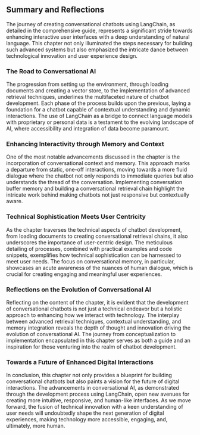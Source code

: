 ## Summary and Reflections

The journey of creating conversational chatbots using LangChain, as detailed in the comprehensive guide, represents a significant stride towards enhancing interactive user interfaces with a deep understanding of natural language. This chapter not only illuminated the steps necessary for building such advanced systems but also emphasized the intricate dance between technological innovation and user experience design.

### The Road to Conversational AI

The progression from setting up the environment, through loading documents and creating a vector store, to the implementation of advanced retrieval techniques, underlines the multifaceted nature of chatbot development. Each phase of the process builds upon the previous, laying a foundation for a chatbot capable of contextual understanding and dynamic interactions. The use of LangChain as a bridge to connect language models with proprietary or personal data is a testament to the evolving landscape of AI, where accessibility and integration of data become paramount.

### Enhancing Interactivity through Memory and Context

One of the most notable advancements discussed in the chapter is the incorporation of conversational context and memory. This approach marks a departure from static, one-off interactions, moving towards a more fluid dialogue where the chatbot not only responds to immediate queries but also understands the thread of the conversation. Implementing conversation buffer memory and building a conversational retrieval chain highlight the intricate work behind making chatbots not just responsive but contextually aware.

### Technical Sophistication Meets User Centricity

As the chapter traverses the technical aspects of chatbot development, from loading documents to creating conversational retrieval chains, it also underscores the importance of user-centric design. The meticulous detailing of processes, combined with practical examples and code snippets, exemplifies how technical sophistication can be harnessed to meet user needs. The focus on conversational memory, in particular, showcases an acute awareness of the nuances of human dialogue, which is crucial for creating engaging and meaningful user experiences.

### Reflections on the Evolution of Conversational AI

Reflecting on the content of the chapter, it is evident that the development of conversational chatbots is not just a technical endeavor but a holistic approach to enhancing how we interact with technology. The interplay between advanced retrieval techniques, contextual understanding, and memory integration reveals the depth of thought and innovation driving the evolution of conversational AI. The journey from conceptualization to implementation encapsulated in this chapter serves as both a guide and an inspiration for those venturing into the realm of chatbot development.

### Towards a Future of Enhanced Digital Interactions

In conclusion, this chapter not only provides a blueprint for building conversational chatbots but also paints a vision for the future of digital interactions. The advancements in conversational AI, as demonstrated through the development process using LangChain, open new avenues for creating more intuitive, responsive, and human-like interfaces. As we move forward, the fusion of technical innovation with a keen understanding of user needs will undoubtedly shape the next generation of digital experiences, making technology more accessible, engaging, and, ultimately, more human.